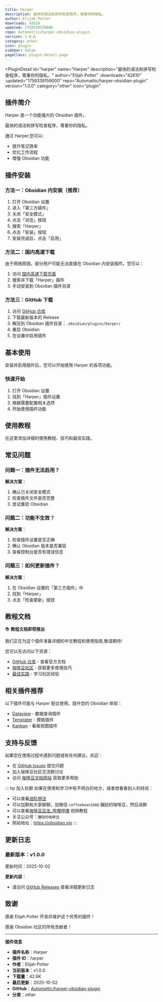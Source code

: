 ```yaml
---
title: Harper
description: 最快的语法和拼写检查程序，尊重你的隐私。
author: Elijah Potter
downloads: 42610
updated: 1759339159000
repo: Automattic/harper-obsidian-plugin
version: 1.0.0
category: other
icon: plugin
sidebar: false
pageClass: plugin-detail-page
---
```


<PluginDetail
  id="harper"
  name="Harper"
  description="最快的语法和拼写检查程序，尊重你的隐私。"
  author="Elijah Potter"
  :downloads="42610"
  :updated="1759339159000"
  repo="Automattic/harper-obsidian-plugin"
  version="1.0.0"
  category="other"
  icon="plugin"
>

<!-- AUTO_GENERATED_START -->
## 插件简介

Harper 是一个功能强大的 Obsidian 插件。

最快的语法和拼写检查程序，尊重你的隐私。

通过 Harper,您可以:

- 提升笔记效率
- 优化工作流程
- 增强 Obsidian 功能

<!-- AUTO_GENERATED_END -->

<!-- AUTO_GENERATED_START -->
## 插件安装

### 方法一：Obsidian 内安装（推荐）

1. 打开 Obsidian 设置
2. 进入「第三方插件」
3. 关闭「安全模式」
4. 点击「浏览」按钮
5. 搜索「Harper」
6. 点击「安装」按钮
7. 安装完成后，点击「启用」

### 方法二：国内高速下载

由于网络原因，部分用户可能无法直接在 Obsidian 内安装插件。您可以：

1. 访问 [国内高速下载页面](/zh/documentation/obsidian-plugins-download.html)
2. 搜索并下载「Harper」插件
3. 手动安装到 Obsidian 插件目录

### 方法三：GitHub 下载

1. 访问 [GitHub 仓库](https://github.com/Automattic/harper-obsidian-plugin)
2. 下载最新版本的 Release
3. 解压到 Obsidian 插件目录：`.obsidian/plugins/harper/`
4. 重启 Obsidian
5. 在设置中启用插件

## 基本使用

安装并启用插件后，您可以开始使用 Harper 的各项功能。

### 快速开始

1. 打开 Obsidian 设置
2. 找到「Harper」插件设置
3. 根据需要配置相关选项
4. 开始使用插件功能

<!-- AUTO_GENERATED_END -->

<!-- CUSTOM_CONTENT_START:tutorial -->
## 使用教程

在这里添加详细的使用教程、技巧和最佳实践。

<!-- CUSTOM_CONTENT_END:tutorial -->

<!-- SHARED_CONTENT_START -->
## 常见问题

### 问题一：插件无法启用？

**解决方案**：
1. 确认已关闭安全模式
2. 检查插件文件是否完整
3. 尝试重启 Obsidian

### 问题二：功能不生效？

**解决方案**：
1. 检查插件设置是否正确
2. 确认 Obsidian 版本是否兼容
3. 查看控制台是否有错误信息

### 问题三：如何更新插件？

**解决方案**：
1. 在 Obsidian 设置的「第三方插件」中
2. 找到「Harper」
3. 点击「检查更新」按钮

## 教程文档

📚 **教程文档即将推出**

我们正在为这个插件准备详细的中文教程和使用指南,敬请期待!

您可以先访问以下资源：
- [GitHub 仓库](https://github.com/Automattic/harper-obsidian-plugin) - 查看官方文档
- [咖啡豆社区](/zh/bases/) - 获取更多使用技巧
- [最佳实践](/zh/best-practices/) - 学习社区经验

## 相关插件推荐

以下插件可能与 Harper 配合使用，提升您的 Obsidian 体验：

- [Dataview](/zh/plugins/dataview.html) - 数据查询插件
- [Templater](/zh/plugins/templater-obsidian.html) - 模板插件
- [Kanban](/zh/plugins/obsidian-kanban.html) - 看板视图插件

## 支持与反馈

如果您在使用过程中遇到问题或有任何建议，欢迎：

- 在 [GitHub Issues](https://github.com/Automattic/harper-obsidian-plugin/issues) 提交问题
- 加入咖啡豆社区交流群讨论
- 访问 [咖啡豆文档网站](https://obsidian.vip) 获取更多帮助

::: tip 加入社群
如果在使用和学习中有不明白的地方，或者想看看别人的经验：
- 可以查看[进阶用法](/zh/advanced)
- 可以加群和大家聊聊，加微信 `coffeebean1688` 蹦跶的咖啡豆，然后进群
- 可以查看[咖啡豆豆龙_哔哩哔哩](https://space.bilibili.com/618777356) 视频教程
- 关注公众号：`蹦跶的咖啡豆`
- 网站地址：https://obsidian.vip
:::
<!-- SHARED_CONTENT_END -->

<!-- AUTO_GENERATED_START -->
## 更新日志

### 最新版本：v1.0.0

更新时间：2025-10-02

**更新内容**：
- 请访问 [GitHub Releases](https://github.com/Automattic/harper-obsidian-plugin/releases) 查看详细更新日志

## 致谢

感谢 Elijah Potter 开发并维护这个优秀的插件！

感谢 Obsidian 社区的所有贡献者！

---

**插件信息**
- **插件名称**：Harper
- **插件 ID**：harper
- **作者**：Elijah Potter
- **当前版本**：v1.0.0
- **下载量**：42.6K
- **最后更新**：2025-10-02
- **GitHub**：[Automattic/harper-obsidian-plugin](https://github.com/Automattic/harper-obsidian-plugin)
- **分类**：other
<!-- AUTO_GENERATED_END -->

</PluginDetail>

